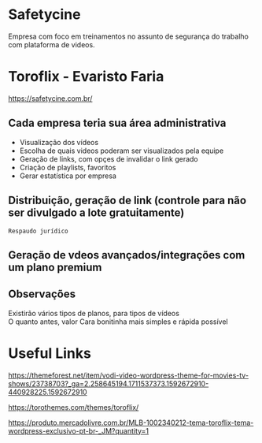 # Safetycine
Empresa com foco em treinamentos no assunto de segurança do trabalho com plataforma de videos.

# Toroflix - Evaristo Faria
https://safetycine.com.br/

## Cada empresa teria sua área administrativa</br>
 * Visualização dos vídeos</br>
 * Escolha de quais videos poderam ser visualizados pela equipe</br>
 * Geração de links, com opçes de invalidar o link gerado</br>
 * Criação de playlists, favoritos</br>
 * Gerar estatística por empresa</br>

## Distribuição, geração de link (controle para não ser divulgado a lote gratuitamente)</br>
``` Respaudo jurídico ```
## Geração de vdeos avançados/integrações com um plano premium

## Observações
Existirão vários tipos de planos, para tipos de vídeos</br>
O quanto antes, valor
Cara bonitinha mais simples e rápida possível

# Useful Links
https://themeforest.net/item/vodi-video-wordpress-theme-for-movies-tv-shows/23738703?_ga=2.258645194.1711537373.1592672910-440928225.1592672910

https://torothemes.com/themes/toroflix/

https://produto.mercadolivre.com.br/MLB-1002340212-tema-toroflix-tema-wordpress-exclusivo-pt-br-_JM?quantity=1


